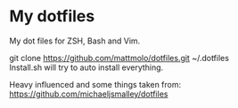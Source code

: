 My dotfiles
========

My dot files for ZSH, Bash and Vim.  

git clone https://github.com/mattmolo/dotfiles.git ~/.dotfiles  
Install.sh will try to auto install everything.  

Heavy influenced and some things taken from: https://github.com/michaeljsmalley/dotfiles
